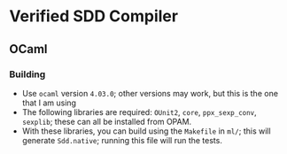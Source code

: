 # Verified SDD Compiler

## OCaml
### Building
* Use `ocaml` version `4.03.0`; other versions may work, but this is the one that I am using
* The following libraries are required: `OUnit2`, `core`, `ppx_sexp_conv`, `sexplib`; these can all be installed from OPAM.
* With these libraries, you can build using the `Makefile` in `ml/`; this will generate `Sdd.native`; running this file will run the tests.
